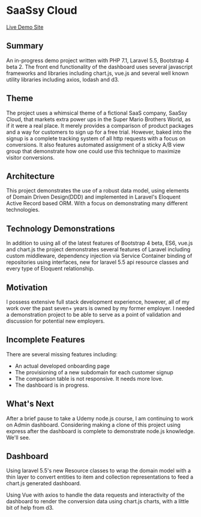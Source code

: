 # SaaSsy Cloud

[Live Demo Site](https://saassycloud.com/)

## Summary
An in-progress demo project written with PHP 7.1, Laravel 5.5, Bootstrap 4 beta 2. The front end functionality of the 
dashboard uses several javascript frameworks and libraries including chart.js, vue.js and several well known utility libraries 
including axios, lodash and d3.

## Theme
The project uses a whimsical theme of a fictional SaaS company, SaaSsy Cloud, that markets extra power ups in the Super Mario Brothers World, as if it were a real place. It merely provides a comparison of product packages and a way for customers to sign up for a free trial. However, baked into the signup is a complete tracking system of all http requests with a focus on conversions. It also features automated assignment of a sticky A/B view group that demonstrate how one could use this technique to maximize visitor conversions.

## Architecture
This project demonstrates the use of a robust data model, using elements of Domain Driven Design(DDD) and implemented in
 Laravel's Eloquent Active Record based ORM. With a focus on demonstrating many different technologies.

## Technology Demonstrations
In addition to using all of the latest features of Bootstrap 4 beta, ES6, vue.js and chart.js the project demonstrates several features of Laravel including custom middleware, dependency injection via Service Container binding of repositories using interfaces, new for laravel 5.5 api resource classes and every type of Eloquent relationship.

## Motivation
I possess extensive full stack development experience, however, all of my work over the past seven+ years is owned by my former employer. I needed a demonstration project to be able to serve as a point of validation and discussion for potential new employers.

## Incomplete Features
There are several missing features including:
* An actual developed onboarding page
* The provisioning of a new subdomain for each customer signup
* The comparison table is not responsive. It needs more love.
* The dashboard is in progress.

## What's Next
After a brief pause to take a Udemy node.js course, I am continuing to work on Admin dashboard. Considering making a clone 
of this project using express after the dashboard is complete to demonstrate node.js knowledge.  We'll see.

## Dashboard
Using laravel 5.5's new Resource classes to wrap the domain model with a thin layer to convert entities to
item and collection representations to feed a chart.js generated dashboard.

Using Vue with axios to handle the data requests and interactivity of the dashboard to render the conversion data using 
chart.js charts, with a little bit of help from d3.